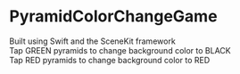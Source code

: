 # PyramidColorChangeGame
Built using Swift and the SceneKit framework <br />
Tap GREEN pyramids to change background color to BLACK <br />
Tap RED pyramids to change background color to RED <br />
